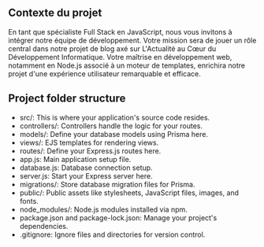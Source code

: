 ## Contexte du projet

En tant que spécialiste Full Stack en JavaScript, nous vous invitons à intégrer notre équipe de développement. Votre mission sera de jouer un rôle central dans notre projet de blog axé sur L'Actualité au Cœur du Développement Informatique. Votre maîtrise en développement web, notamment en Node.js associé à un moteur de templates, enrichira notre projet d'une expérience utilisateur remarquable et efficace.

## Project folder structure   

* src/: This is where your application's source code resides.  
* controllers/: Controllers handle the logic for your routes.  
* models/: Define your database models using Prisma here.  
* views/: EJS templates for rendering views.  
* routes/: Define your Express.js routes here.  
* app.js: Main application setup file.  
* database.js: Database connection setup.  
* server.js: Start your Express server here.  
* migrations/: Store database migration files for Prisma.  
* public/: Public assets like stylesheets, JavaScript files, images, and fonts.  
* node_modules/: Node.js modules installed via npm.  
* package.json and package-lock.json: Manage your project's dependencies.  
* .gitignore: Ignore files and directories for version control.  

